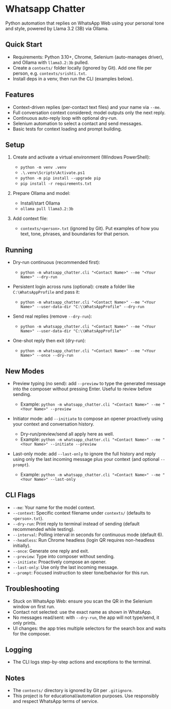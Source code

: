 Whatsapp Chatter
=================

Python automation that replies on WhatsApp Web using your personal tone and style, powered by Llama 3.2 (3B) via Ollama.

Quick Start
-----------
- Requirements: Python 3.10+, Chrome, Selenium (auto-manages driver), and Ollama with `llama3.2:3b` pulled.
- Create a `contexts/` folder locally (ignored by Git). Add one file per person, e.g. `contexts/srishti.txt`.
- Install deps in a venv, then run the CLI (examples below).

Features
--------
- Context-driven replies (per-contact text files) and your name via `--me`.
- Full conversation context considered; model outputs only the next reply.
- Continuous auto-reply loop with optional dry-run.
- Selenium automation to select a contact and send messages.
- Basic tests for context loading and prompt building.

Setup
-----
1) Create and activate a virtual environment (Windows PowerShell):
   - `python -m venv .venv`
   - `.\.venv\Scripts\Activate.ps1`
   - `python -m pip install --upgrade pip`
   - `pip install -r requirements.txt`

2) Prepare Ollama and model:
   - Install/start Ollama
   - `ollama pull llama3.2:3b`

3) Add context file:
   - `contexts/<person>.txt` (ignored by Git). Put examples of how you text, tone, phrases, and boundaries for that person.

Running
-------
- Dry-run continuous (recommended first):
  - `python -m whatsapp_chatter.cli "<Contact Name>" --me "<Your Name>" --dry-run`

- Persistent login across runs (optional): create a folder like `C:\WhatsAppProfile` and pass it:
  - `python -m whatsapp_chatter.cli "<Contact Name>" --me "<Your Name>" --user-data-dir "C:\\WhatsAppProfile" --dry-run`

- Send real replies (remove `--dry-run`):
  - `python -m whatsapp_chatter.cli "<Contact Name>" --me "<Your Name>" --user-data-dir "C:\\WhatsAppProfile"`

- One-shot reply then exit (dry-run):
  - `python -m whatsapp_chatter.cli "<Contact Name>" --me "<Your Name>" --once --dry-run`

New Modes
---------
- Preview typing (no send): add `--preview` to type the generated message into the composer without pressing Enter. Useful to review before sending.
  - Example: `python -m whatsapp_chatter.cli "<Contact Name>" --me "<Your Name>" --preview`

- Initiator mode: add `--initiate` to compose an opener proactively using your context and conversation history.
  - Dry-run/preview/send all apply here as well.
  - Example: `python -m whatsapp_chatter.cli "<Contact Name>" --me "<Your Name>" --initiate --preview`

- Last-only mode: add `--last-only` to ignore the full history and reply using only the last incoming message plus your context (and optional `--prompt`).
  - Example: `python -m whatsapp_chatter.cli "<Contact Name>" --me "<Your Name>" --last-only`

CLI Flags
---------
- `--me`: Your name for the model context.
- `--context`: Specific context filename under `contexts/` (defaults to `<person>.txt`).
- `--dry-run`: Print reply to terminal instead of sending (default recommended while testing).
- `--interval`: Polling interval in seconds for continuous mode (default 6).
- `--headless`: Run Chrome headless (login QR requires non-headless initially).
- `--once`: Generate one reply and exit.
- `--preview`: Type into composer without sending.
- `--initiate`: Proactively compose an opener.
- `--last-only`: Use only the last incoming message.
- `--prompt`: Focused instruction to steer tone/behavior for this run.

Troubleshooting
---------------
- Stuck on WhatsApp Web: ensure you scan the QR in the Selenium window on first run.
- Contact not selected: use the exact name as shown in WhatsApp.
- No messages read/sent: with `--dry-run`, the app will not type/send, it only prints.
- UI changes: the app tries multiple selectors for the search box and waits for the composer.

Logging
-------
- The CLI logs step-by-step actions and exceptions to the terminal.

Notes
-----
- The `contexts/` directory is ignored by Git per `.gitignore`.
- This project is for educational/automation purposes. Use responsibly and respect WhatsApp terms of service.
